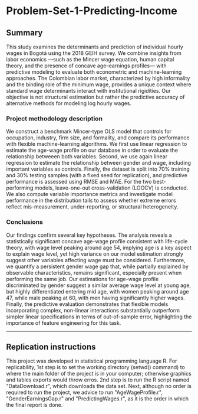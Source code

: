 # Problem-Set-1-Predicting-Income

## Summary

This study examines the determinants and prediction of individual hourly wages in Bogotá using the 2018 GEIH survey. We combine insights from labor economics —such as the Mincer wage equation, human capital theory, and the presence of concave age–earnings profiles— with predictive modeling to evaluate both econometric and machine-learning approaches. The Colombian labor market, characterized by high informality and the binding role of the minimum wage, provides a unique context where standard wage determinants interact with institutional rigidities. Our objective is not structural estimation but rather the predictive accuracy of alternative methods for modeling log hourly wages.

### Project methodology description

We construct a benchmark Mincer-type OLS model that controls for occupation, industry, firm size, and formality, and compare its performance with flexible machine-learning algorithms. We first use linear regression to estimate the age-wage profile on our database in order to evaluate the relationship betweeen both variables. Second, we use again linear regression to estimate the relationship between gender and wage, including important variables as controls. Finally, the dataset is split into 70% training and 30% testing samples (with a fixed seed for replication), and predictive performance is assessed using RMSE and MAE. For the two best-performing models, leave-one-out cross-validation (LOOCV) is conducted. We also compute variable importance metrics and investigate model performance in the distribution tails to assess whether extreme errors reflect mis-measurement, under-reporting, or structural heterogeneity.

### Conclusions

Our findings confirm several key hypotheses. The analysis reveals a statistically significant concave age-wage profile consistent with life-cycle theory, with wage level peaking around age 54, implying age is a key aspect to explain wage level, yet high variance on our model estimation strongly suggest other variables affecting wage must be considered. Furthermore, we quantify a persistent gender wage gap that, while partially explained by observable characteristics, remains significant, especially present when performing the same job. Our estimations for age-wage profile discriminated by gender suggest a similar average wage level at young age, but highly differentiated entering mid age, with women peaking around age 47, while male peaking at 60, with men having significantly higher wages. Finally, the predictive evaluation demonstrates that flexible models incorporating complex, non-linear interactions substantially outperform simpler linear specifications in terms of out-of-sample error, highlighting the importance of feature engineering for this task.

---

## Replication instructions

This project was developed in statistical programming language R. For replicability, 1st step is to set the working directory (setwd() command) to where the main folder of the project is in your computer; otherwise graphics and tables exports would throw erros. 2nd step is to run the R script named "DataDownload.r", which downloads the data set. Next, although no order is required to run the project, we advice to run "AgeWageProfile.r", "GenderEarningsGap.r" and "PredictingWages.r", as it is the order in which the final report is done.